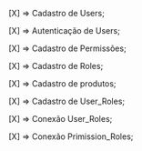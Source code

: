  [X] => Cadastro de Users;
 
 [X] => Autenticação de Users;

 [X] => Cadastro de Permissões;

 [X] => Cadastro de Roles;

 [X] => Cadastro de produtos;

 [X] => Cadastro de User_Roles;

 [X] => Conexão User_Roles;

 [X] => Conexão Primission_Roles;